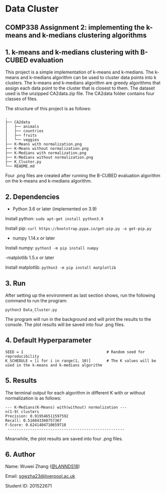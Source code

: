 # Data Cluster
## COMP338 Assignment 2: implementing the k-means and k-medians clustering algorithms

## 1. k-means and k-medians clustering with B-CUBED evaluation
This project is a simple implementation of k-means and k-medians. The k-means and k-medians algorithm can be used to cluster data points into k clusters. 
The k-means and k-medians algorithm are greedy algorithms that assign each data point to the cluster that is closest to them. 
The dataset used is the unzipped CA2data.zip file. The CA2data folder contains four classes of files.

The structure of this project is as follows:
```
.
├── CA2data
│   ├── animals
│   ├── countries
│   ├── fruits
│   └── veggies
├── K-Means with normalization.png
├── K-Means without normalization.png
├── K-Medians with normalization.png
├── K-Medians without normalization.png
├── K_Cluster.py
└── README.md

```

Four .png files are created after running the B-CUBED evaluation algorithm on the k-means and k-medians algorithm.


## 2. Dependencies

- Python 3.6 or later (implemented on 3.9)

Install python: `sudo apt-get install python3.9`

Install pip: `curl https://bootstrap.pypa.io/get-pip.py -o get-pip.py`

- numpy 1.14.x or later

Install numpy: `python3 -m pip install numpy`

-matplotlib 1.5.x or later

Install matplotlib: `python3 -m pip install matplotlib`

## 3. Run
After setting up the environment as last section shows, run the following command to run the program:

`python3 Data_Cluster.py`

The program will run in the background and will print the results to the console.
The plot results will be saved into four .png files.

## 4. Default Hyperparameter

```
SEED = 1                                     # Random seed for reproducibility
K_SCHEDULE = [i for i in range(1, 10)]       # The K values will be used in the k-means and k-medians algorithm
```

## 5. Results

The terminal output for each algorithm in different K with or without normalization is as follows:

```
--- K-Medians(K-Means) with(without) normalization ---
n(1-9) clusters
Precision: 0.919546511597592
Recall: 0.516843360757367
F-Score: 0.6241404710659718
 ----------------------------------------------------
```
Meanwhile, the plot results are saved into four .png files.

## 6. Author
Name: Wuwei Zhang ([@LANNDS18](https://github.com/LANNDS18))

Email: sgwzha23@liverpool.ac.uk

Student ID: 201522671

